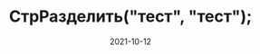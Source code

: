 ---
date: 2021-10-12
guid: fabcf73d-7b21-419f-9e5f-efbd82d071d2
title: СтрРазделить("тест", "тест");
question: |
    Сколько элементов массиве?
    ```bsl
    СтрРазделить("тест", "тест");
    ```
explanation: |
    В методе СтрРазделить() каждый символ из второго параметра является разделителем.  
    Из-за чего наша строка просто разделяется на пустые элементы с каждой стороны символа.
options:
    - '0'
    - '1'
    - '3'
    - '5'
    - '9'
correct: 3
tags:
    - platform
    - strings
source: https://t.me/JuniorOneS/170
---